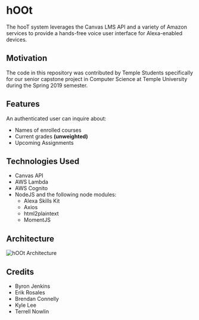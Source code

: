 # hOOt
The hooT system leverages the Canvas LMS API and a variety of Amazon services to provide a hands-free voice user interface for Alexa-enabled devices.

## Motivation
The code in this repository was contributed by Temple Students specifically for our  senior capstone project in Computer Science at Temple University during the Spring 2019 semester.

## Features
An authenticated user can inquire about:
* Names of enrolled courses
* Current grades **(unweighted)**
* Upcoming Assignments

## Technologies Used
* Canvas API
* AWS Lambda
* AWS Cognito
* NodeJS and the following node modules:
    * Alexa Skills Kit
    * Axios
    * html2plaintext
    * MomentJS

## Architecture
![hOOt Architecture](https://drive.google.com/uc?export=view&id=12PC_DFQ7AqUgcBkStzDF5K1Q-yZWW5QU)

## Credits
* Byron Jenkins
* Erik Rosales
* Brendan Connelly
* Kyle Lee
* Terrell Nowlin